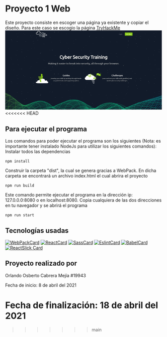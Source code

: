 # Proyecto 1 Web
Este proyecto consiste en escoger una página ya existente y copiar el diseño. Para este caso se escogio la página
[TryHackMe](https://tryhackme.com/)
![TryHackMe](./src/imagenes/ReadMe/Principal.jpg)
<<<<<<< HEAD

## Para ejecutar el programa
Los comandos para poder ejecutar el programa son los siguientes (Nota: es importante tener instalado NodeJs para utilizar los siguientes comandos):
Instalar todos las dependencias 
```
npm install
```
Construir la carpeta "dist", la cual se genera gracias a WebPack. En dicha carpeta se encontrará un archivo index.html el cual abrira el proyecto
```
npm run build
```
Este comando permite ejecutar el programa en la dirección ip: 127.0.0.0:8080 o en localhost:8080. Copia cualquiera de las dos direcciones en tu navegador y se abrirá el programa
```
npm run start
```

## Tecnologías usadas 
[![WebPackCard](https://github-readme-stats.vercel.app/api/pin/?username=webpack&repo=webpack&theme=slateorange)](https://github.com/webpack/webpack)
[![ReactCard](https://github-readme-stats.vercel.app/api/pin/?username=facebook&repo=react&theme=slateorange)](https://github.com/facebook/react)
[![SassCard](https://github-readme-stats.vercel.app/api/pin/?username=sass&repo=sass&theme=slateorange)](https://github.com/sass/sass)
[![EslintCard](https://github-readme-stats.vercel.app/api/pin/?username=eslint&repo=eslint&theme=slateorange)](https://github.com/eslint/eslint)
[![BabelCard](https://github-readme-stats.vercel.app/api/pin/?username=babel&repo=babel&theme=slateorange)](https://github.com/babel/babel)
[![ReactSlick Card](https://github-readme-stats.vercel.app/api/pin/?username=akiran&repo=react-slick&theme=slateorange)](https://github.com/akiran/react-slick)

## Proyecto realizado por

Orlando Osberto Cabrera Mejía #19943

Fecha de inicio: 8 de abril del 2021

Fecha de finalización: 18 de abril del 2021
=======
>>>>>>> main
